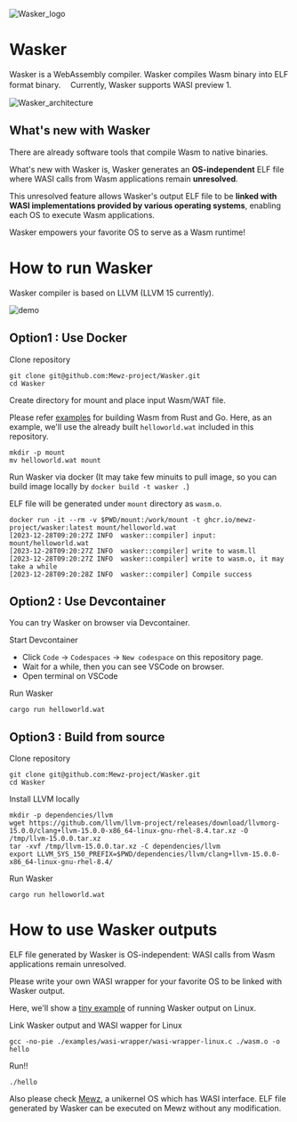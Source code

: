 ![Wasker_logo](./doc/assets/wasker.png "Wasker_logo")

# Wasker

Wasker is a WebAssembly compiler.
Wasker compiles Wasm binary into ELF format binary.　
Currently, Wasker supports WASI preview 1.

![Wasker_architecture](./doc/assets/wasker_architecture.png "Wasker_architecture")

## What's new with Wasker

There are already software tools that compile Wasm to native binaries.

What's new with Wasker is, Wasker generates an **OS-independent** ELF file where WASI calls from Wasm applications remain **unresolved**.

This unresolved feature allows Wasker's output ELF file to be **linked with WASI implementations provided by various operating systems**, enabling each OS to execute Wasm applications.

Wasker empowers your favorite OS to serve as a Wasm runtime!


# How to run Wasker
Wasker compiler is based on LLVM (LLVM 15 currently).

![demo](./doc/assets/wasker.gif)


## Option1 : Use Docker
Clone repository
```
git clone git@github.com:Mewz-project/Wasker.git
cd Wasker
```

Create directory for mount and place input Wasm/WAT file. 

Please refer [examples](./examples) for building Wasm from Rust and Go. 
Here, as an example, we'll use the already built `helloworld.wat` included in this repository.
```
mkdir -p mount
mv helloworld.wat mount
```

Run Wasker via docker (It may take few minuits to pull image, so you can build image locally by `docker build -t wasker .`)

ELF file will be generated under `mount` directory as `wasm.o`.

```
docker run -it --rm -v $PWD/mount:/work/mount -t ghcr.io/mewz-project/wasker:latest mount/helloworld.wat
[2023-12-28T09:20:27Z INFO  wasker::compiler] input: mount/helloworld.wat
[2023-12-28T09:20:27Z INFO  wasker::compiler] write to wasm.ll
[2023-12-28T09:20:27Z INFO  wasker::compiler] write to wasm.o, it may take a while
[2023-12-28T09:20:28Z INFO  wasker::compiler] Compile success
```

## Option2 : Use Devcontainer
You can try Wasker on browser via Devcontainer.

Start Devcontainer
- Click `Code` -> `Codespaces` -> `New codespace` on this repository page.
- Wait for a while, then you can see VSCode on browser.
- Open terminal on VSCode

Run Wasker
```
cargo run helloworld.wat
```


## Option3 : Build from source
Clone repository
```
git clone git@github.com:Mewz-project/Wasker.git
cd Wasker
```

Install LLVM locally
```
mkdir -p dependencies/llvm
wget https://github.com/llvm/llvm-project/releases/download/llvmorg-15.0.0/clang+llvm-15.0.0-x86_64-linux-gnu-rhel-8.4.tar.xz -O /tmp/llvm-15.0.0.tar.xz
tar -xvf /tmp/llvm-15.0.0.tar.xz -C dependencies/llvm
export LLVM_SYS_150_PREFIX=$PWD/dependencies/llvm/clang+llvm-15.0.0-x86_64-linux-gnu-rhel-8.4/
```

Run Wasker
```
cargo run helloworld.wat
```

# How to use Wasker outputs

ELF file generated by Wasker is OS-independent: WASI calls from Wasm applications remain unresolved.

Please write your own WASI wrapper for your favorite OS to be linked with Wasker output.

Here, we'll show a [tiny example](./examples/wasi-wrapper/wasi-wrapper-linux.c) of running Wasker output on Linux.

Link Wasker output and WASI wapper for Linux
```
gcc -no-pie ./examples/wasi-wrapper/wasi-wrapper-linux.c ./wasm.o -o hello
```

Run!!
```
./hello
```

Also please check [Mewz](https://github.com/Mewz-project/Mewz.git), a unikernel OS which has WASI interface. 
ELF file generated by Wasker can be executed on Mewz without any modification.
